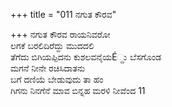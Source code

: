 +++
title = "011 ನಗುತ ಕೌರವ"

+++
ನಗುತ ಕೌರವ ರಾಯನಿವರೋ   
ಲಗಕೆ ಬರಲಿದಿರೆದ್ದು ಮುದದಲಿ   
ತೆಗೆದು ಬಿಗಿಯಪ್ಪಿದನು ಕುಶಲವನೈಯÉ್ದು ಬೆಸಗೊಂಡ  
ಮಗನೆ ನೀನೇ ರಚಿಸಿದಾತನು   
ಬಗೆ ದಣಿಯೆ ಬೇಡುವುದು ತಾ ಹಂ  
ಗಿಗನು ನಿನಗೆನೆ ಮಾವ ಬಿನ್ನಹ ಮರಳಿ ನೀವೆಂದ 11